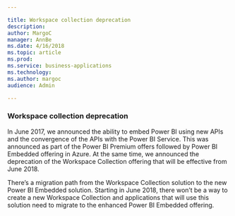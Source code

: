```yaml
---

title: Workspace collection deprecation
description: 
author: MargoC
manager: AnnBe
ms.date: 4/16/2018
ms.topic: article
ms.prod: 
ms.service: business-applications
ms.technology: 
ms.author: margoc
audience: Admin

---
```

### Workspace collection deprecation



In June 2017, we announced the ability to embed Power BI using new APIs and the
convergence of the APIs with the Power BI Service. This was announced as part of
the Power BI Premium offers followed by Power BI Embedded offering in Azure. At
the same time, we announced the deprecation of the Workspace Collection offering
that will be effective from June 2018.

There’s a migration path from the Workspace Collection solution to the new Power
BI Embedded solution. Starting in June 2018, there won’t be a way to create a
new Workspace Collection and applications that will use this solution need to
migrate to the enhanced Power BI Embedded offering.
